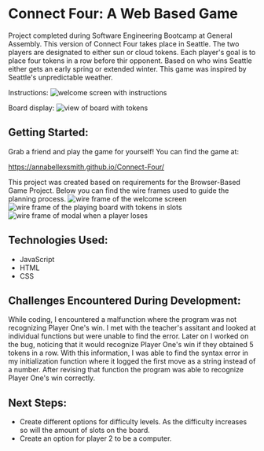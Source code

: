 # Connect Four: A Web Based Game
Project completed during Software Engineering Bootcamp at General Assembly.
This version of Connect Four takes place in Seattle. The two players are designated to either sun or cloud tokens. Each player's goal is to place four tokens in a row before thir opponent. Based on who wins Seattle either gets an early spring or extended winter. This game was inspired by Seattle's unpredictable weather. 

Instructions:
<img src="https://i.imgur.com/DmjkMUG.png" alt="welcome screen with instructions">

Board display:
<img src="https://i.imgur.com/0t6nW1D.png" alt="view of board with tokens">

## Getting Started:
Grab a friend and play the game for yourself! You can find the game at:

https://annabellexsmith.github.io/Connect-Four/

This project was created based on requirements for the Browser-Based Game Project. Below you can find the wire frames used to guide the planning process.
<img src="https://i.imgur.com/whh10Gm.png" alt="wire frame of the welcome screen">
<img src="https://i.imgur.com/bhIwqwG.png" alt="wire frame of the playing board with tokens in slots">
<img src="https://i.imgur.com/GOp7VIP.png" alt="wire frame of modal when a player loses">

## Technologies Used: 
- JavaScript 
- HTML
- CSS

## Challenges Encountered During Development:
While coding, I encountered a malfunction where the program was not recognizing Player One's win. I met with the teacher's assitant and looked at individual functions but were unable to find the error. Later on I worked on the bug, noticing that it would recognize Player One's win if they obtained 5 tokens in a row. With this information, I was able to find the syntax error in my initialization function where it logged the first move as a string instead of a number. After revising that function the program was able to recognize Player One's win correctly. 

## Next Steps: 
- Create different options for difficulty levels. As the difficulty increases so will the amount of slots on the board.
- Create an option for player 2 to be a computer. 
